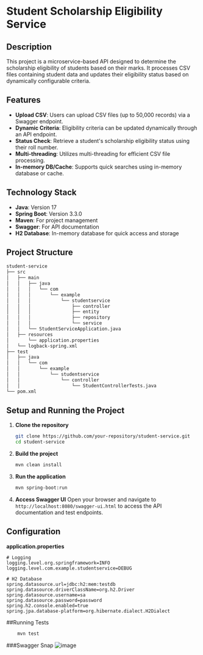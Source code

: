# Student Scholarship Eligibility Service

## Description
This project is a microservice-based API designed to determine the scholarship eligibility of students based on their marks. It processes CSV files containing student data and updates their eligibility status based on dynamically configurable criteria.

## Features
- **Upload CSV**: Users can upload CSV files (up to 50,000 records) via a Swagger endpoint.
- **Dynamic Criteria**: Eligibility criteria can be updated dynamically through an API endpoint.
- **Status Check**: Retrieve a student's scholarship eligibility status using their roll number.
- **Multi-threading**: Utilizes multi-threading for efficient CSV file processing.
- **In-memory DB/Cache**: Supports quick searches using in-memory database or cache.

## Technology Stack
- **Java**: Version 17
- **Spring Boot**: Version 3.3.0
- **Maven**: For project management
- **Swagger**: For API documentation
- **H2 Database**: In-memory database for quick access and storage

## Project Structure
```bash
student-service
├── src
│   ├── main
│   │   ├── java
│   │   │   └── com
│   │   │       └── example
│   │   │           └── studentservice
│   │   │               ├── controller
│   │   │               ├── entity
│   │   │               ├── repository
│   │   │               └── service
│   │   └── StudentServiceApplication.java
│   ├── resources
│       └── application.properties
│   └── logback-spring.xml
├── test
│   ├── java
│   │   └── com
│   │       └── example
│   │           └── studentservice
│   │               └── controller
│   │                   └── StudentControllerTests.java
└── pom.xml
```


## Setup and Running the Project
1. **Clone the repository**
    ```bash
    git clone https://github.com/your-repository/student-service.git
    cd student-service
    ```

2. **Build the project**
    ```bash
    mvn clean install
    ```

3. **Run the application**
    ```bash
    mvn spring-boot:run
    ```

4. **Access Swagger UI**
    Open your browser and navigate to `http://localhost:8080/swagger-ui.html` to access the API documentation and test endpoints.

## Configuration
**application.properties**
```properties
# Logging
logging.level.org.springframework=INFO
logging.level.com.example.studentservice=DEBUG

# H2 Database
spring.datasource.url=jdbc:h2:mem:testdb
spring.datasource.driverClassName=org.h2.Driver
spring.datasource.username=sa
spring.datasource.password=password
spring.h2.console.enabled=true
spring.jpa.database-platform=org.hibernate.dialect.H2Dialect
```

##Running Tests
```bash
    mvn test
```

###Swagger Snap 
![image](https://github.com/shreyansh28801/student-scholarship-eligibility-service/assets/81692600/020c5306-2c67-4b4c-8375-5dbe9387a609)

